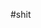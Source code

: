 #shit







































































































































































































































































































